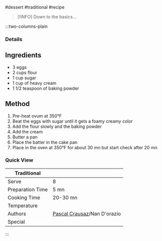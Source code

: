 #dessert #traditional #recipe

> [!INFO]
> Down to the basics...

:::two-columns-plain

### Details
## Ingredients

- 3 eggs
- 2 cups flour
- 1 cup sugar
- 1 cup of heavy cream
- 1 1/2 teaspoon of baking powder  
  
  


## Method

1. Pre-heat ovum at 350°F
2. Beat the eggs with sugar until it gets a foamy creamy color
3. Add the flour slowly and the baking powder
4. Add the cream
5. Butter a pan 
6. Place the batter in the cake pan
7. Place in the oven at 350°F for about 30 mn but start check after 20 mn



### Quick View
| Traditional      |                                                |
| ---------------- | ---------------------------------------------- |
| Serve            | 8                                              |
| Preparation Time | 5 mn                                           |
| Cooking Time     | 20-30 mn                                       |
| Temperature      |                                                |
| Authors          | [Pascal Crausaz](mailto:pascal@askpascal.com)/Nan D'orazio |
| Special          |                                                |

:::

